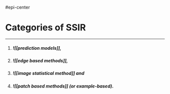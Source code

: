#epi-center 
# Categories of SSIR
***
1. ##### ![[prediction models]], 
2. ##### ![[edge based methods]], 
3. ##### ![[image statistical method]] and 
4. ##### ![[patch based methods]] (or example-based).
